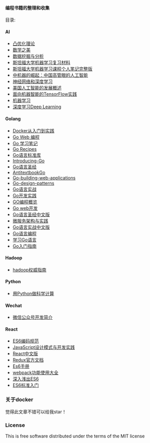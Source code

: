 #### 编程书籍的整理和收集
 
目录:
     
#### AI 
  - [凸优化理论](https://github.com/KeKe-Li/book/blob/master/AI/%E6%95%B0%E5%AD%A6%E4%B9%8B%E7%BE%8E.pdf)
  - [数学之美](https://github.com/KeKe-Li/book/blob/master/AI/%E6%95%B0%E5%AD%A6%E4%B9%8B%E7%BE%8E.pdf)
  - [数据挖掘与分析](https://github.com/KeKe-Li/book/blob/master/AI/%E6%95%B0%E6%8D%AE%E6%8C%96%E6%8E%98%E4%B8%8E%E5%88%86%E6%9E%90%EF%BC%88%E8%8B%B1%E6%96%87%EF%BC%89.pdf)
  - [斯坦福大学机器学习复习材料](https://github.com/KeKe-Li/book/blob/master/AI/%E6%96%AF%E5%9D%A6%E7%A6%8F%E5%A4%A7%E5%AD%A6%E6%9C%BA%E5%99%A8%E5%AD%A6%E4%B9%A0%E5%A4%8D%E4%B9%A0%E6%9D%90%E6%96%99.pdf)
  - [斯坦福大学机器学习课程个人笔记完整版](https://github.com/KeKe-Li/book/blob/master/AI/%E6%96%AF%E5%9D%A6%E7%A6%8F%E5%A4%A7%E5%AD%A6%E6%9C%BA%E5%99%A8%E5%AD%A6%E4%B9%A0%E8%AF%BE%E7%A8%8B%E4%B8%AA%E4%BA%BA%E7%AC%94%E8%AE%B0%E5%AE%8C%E6%95%B4%E7%89%88.pdf)
  - [中机器的崛起：中国高管眼的人工智能](https://github.com/KeKe-Li/book/blob/master/AI/%E6%9C%BA%E5%99%A8%E7%9A%84%E5%B4%9B%E8%B5%B7%EF%BC%9A%E4%B8%AD%E5%9B%BD%E9%AB%98%E7%AE%A1%E7%9C%BC%E4%B8%AD%E7%9A%84%E4%BA%BA%E5%B7%A5%E6%99%BA%E8%83%BD%EF%BC%88%E9%BA%A6%E8%82%AF%E9%94%A1%EF%BC%89.pdf)
  - [神经⽹络和深度学习](https://github.com/KeKe-Li/book/blob/master/AI/%E7%A5%9E%E7%BB%8F%E2%BD%B9%E7%BB%9C%E5%92%8C%E6%B7%B1%E5%BA%A6%E5%AD%A6%E4%B9%A0.pdf)
  - [美国人工智能的发展概述](https://github.com/KeKe-Li/book/blob/master/AI/%E7%BE%8E%E5%9B%BD%E4%BA%BA%E5%B7%A5%E6%99%BA%E8%83%BD%E7%9A%84%E5%8F%91%E5%B1%95%E6%A6%82%E8%BF%B0.pdf)
  - [面向机器智能的TensorFlow实践](https://github.com/KeKe-Li/book/blob/master/AI/%E9%9D%A2%E5%90%91%E6%9C%BA%E5%99%A8%E6%99%BA%E8%83%BD%E7%9A%84TensorFlow%E5%AE%9E%E8%B7%B5%20(%E6%99%BA%E8%83%BD%E7%B3%BB%E7%BB%9F%E4%B8%8E%E6%8A%80%E6%9C%AF%E4%B8%9B%E4%B9%A6)_.pdf)
  - [机器学习](https://github.com/KeKe-Li/book/blob/master/AI/%E6%9C%BA%E5%99%A8%E5%AD%A6%E4%B9%A0.pdf)
  - [深度学习Deep Learning](https://github.com/KeKe-Li/book/blob/master/AI/%E6%B7%B1%E5%BA%A6%E5%AD%A6%E4%B9%A0Deep%20Learning.pdf)
     
#### Golang
  - [Docker从入门到实践](https://github.com/KeKe-Li/book/blob/master/go/Docker%E4%BB%8E%E5%85%A5%E9%97%A8%E5%88%B0%E5%AE%9E%E8%B7%B5.pdf)
  - [Go Web 编程](https://github.com/KeKe-Li/book/blob/master/go/Go%20Web%20%E7%BC%96%E7%A8%8B.pdf)
  - [Go 学习笔记](https://github.com/KeKe-Li/book/blob/master/go/Go%20%E5%AD%A6%E4%B9%A0%E7%AC%94%E8%AE%B0%20%E7%AC%AC%E5%9B%9B%E7%89%88.pdf)
  - [Go Recipes](https://github.com/KeKe-Li/book/blob/master/go/Go%2BRecipes.pdf)
  - [Go语言标准库](https://github.com/KeKe-Li/book/blob/master/go/Go%E8%AF%AD%E8%A8%80%E6%A0%87%E5%87%86%E5%BA%93.pdf)
  - [Introducing-Go](https://github.com/KeKe-Li/book/blob/master/go/Introducing-Go.pdf)
  - [Go语言圣经](https://github.com/KeKe-Li/book/blob/master/go/The.Go.Programming.Language.pdf)
  - [AntitextbookGo](https://github.com/KeKe-Li/book/blob/master/go/antitextbookGo.pdf)
  - [Go-building-web-applications](https://github.com/KeKe-Li/book/blob/master/go/go-building-web-applications.pdf)
  - [Go-design-patterns](https://github.com/KeKe-Li/book/blob/master/go/go-design-patterns.pdf)
  - [Go语言实战](https://github.com/KeKe-Li/book/blob/master/go/go-in-action.pdf)
  - [Go开发实践](https://github.com/KeKe-Li/book/blob/master/go/go-in-practice.pdf)
  - [GO编程概览](https://github.com/KeKe-Li/book/blob/master/go/go-programming-blueprints-2nd.pdf)
  - [Go web开发](https://github.com/KeKe-Li/book/blob/master/go/go-web-programming.pdf)
  - [Go语言圣经中文版](https://github.com/KeKe-Li/book/blob/master/go/gopl-zh.pdf)
  - [微服务架构与实践](https://github.com/KeKe-Li/book/blob/master/go/micro-service-architect.pdf)
  - [Go语言实战中文版](https://github.com/KeKe-Li/book/blob/master/go/%E3%80%8AGo%E8%AF%AD%E8%A8%80%E5%AE%9E%E6%88%98%E3%80%8B.pdf)
  - [Go语言编程](https://github.com/KeKe-Li/book/blob/master/go/%E3%80%8AGo%E8%AF%AD%E8%A8%80%E7%BC%96%E7%A8%8B%E3%80%8B%E9%AB%98%E6%B8%85%E5%AE%8C%E6%95%B4%E7%89%88%E7%94%B5%E5%AD%90%E4%B9%A6.pdf)
  - [学习Go语言](https://github.com/KeKe-Li/book/blob/master/go/%E5%AD%A6%E4%B9%A0%20Go%20%E8%AF%AD%E8%A8%80(Golang).pdf) 
  - [Go入门指南](https://github.com/KeKe-Li/book/blob/master/go/Go%E5%85%A5%E9%97%A8%E6%8C%87%E5%8D%97.pdf)  
#### Hadoop
  - [hadoop权威指南](https://github.com/KeKe-Li/book/blob/master/Hadoop/hadoop%E6%9D%83%E5%A8%81%E6%8C%87%E5%8D%97%EF%BC%88%E7%AC%AC%E4%BA%8C%E7%89%88%EF%BC%89.pdf)
     
#### Python
   - [用Python做科学计算](https://github.com/KeKe-Li/book/blob/master/Python/%E7%94%A8Python%E5%81%9A%E7%A7%91%E5%AD%A6%E8%AE%A1%E7%AE%97.pdf)
#### Wechat
   - [微信公众号开发简介](https://github.com/KeKe-Li/book/blob/master/Wechat/%E5%BE%AE%E4%BF%A1%E5%85%AC%E4%BC%97%E5%8F%B7%E5%BC%80%E5%8F%91%E7%AE%80%E4%BB%8B.pdf)
#### React
   - [ES6编码规范](https://github.com/KeKe-Li/book/blob/master/React/ES6%20%E7%BC%96%E7%A0%81%E8%A7%84%E8%8C%83%20-%20Tower.pdf)
   - [JavaScript设计模式与开发实践](https://github.com/KeKe-Li/book/blob/master/React/JavaScript%E8%AE%BE%E8%AE%A1%E6%A8%A1%E5%BC%8F%E4%B8%8E%E5%BC%80%E5%8F%91%E5%AE%9E%E8%B7%B5.pdf)
   - [React中文版](https://github.com/KeKe-Li/book/blob/master/React/React%20%E4%B8%AD%E6%96%87%E7%89%88%20-%20v1.1.pdf)
   - [Redux官方文档](https://github.com/KeKe-Li/book/blob/master/React/Redux%20%E5%AE%98%E6%96%B9%E6%96%87%E6%A1%A3%E4%B8%AD%E6%96%87%E7%BF%BB%E8%AF%91.pdf)
   - [Es6手册](https://github.com/KeKe-Li/book/blob/master/React/es6%E6%89%8B%E5%86%8C.md)
   - [webpack功能使用大全](https://github.com/KeKe-Li/book/blob/master/React/webpack%20%E6%80%9D%E7%BB%B4%E5%AF%BC%E5%9B%BE.pdf)
   - [深入浅出ES6](https://github.com/KeKe-Li/book/blob/master/React/%E6%B7%B1%E5%85%A5%E6%B5%85%E5%87%BAES6.pdf)
   - [ES6标准入门](https://github.com/KeKe-Li/book/blob/master/React/ES6%E6%A0%87%E5%87%86%E5%85%A5%E9%97%A8%EF%BC%88%E7%AC%AC%E4%BA%8C%E7%89%88%EF%BC%89.pdf)

### 关于docker
觉得此文章不错可以给我star！

### License
This is free software distributed under the terms of the MIT license
